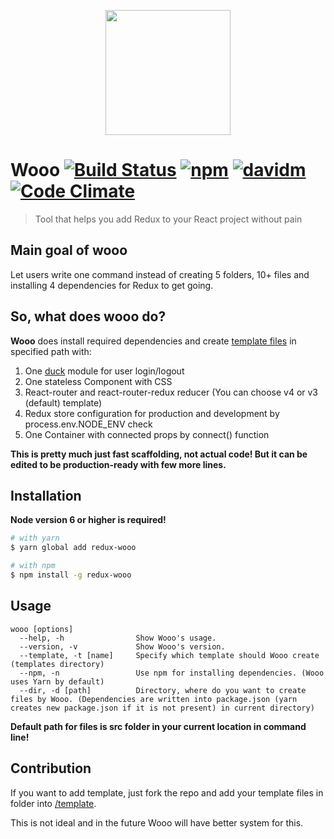 <p align="center">
  <img title="" src="https://kocisov.github.io/wooo/static/deer.svg" alt="" width="200" />
</p>

# Wooo [![Build Status](https://travis-ci.org/Kocisov/wooo.svg?branch=master)](https://travis-ci.org/Kocisov/wooo) [![npm](https://img.shields.io/npm/v/redux-wooo.svg)](http://npmjs.com/redux-wooo) [![davidm](https://david-dm.org/kocisov/wooo.svg)](https://david-dm.org/kocisov/wooo) [![Code Climate](https://codeclimate.com/github/Kocisov/wooo/badges/gpa.svg)](https://codeclimate.com/github/Kocisov/wooo)
> Tool that helps you add Redux to your React project without pain

## Main goal of wooo
Let users write one command instead of creating 5 folders, 10+ files and installing 4 dependencies for Redux to get going.

## So, what does wooo do?
**Wooo** does install required dependencies and create [template files](https://github.com/Kocisov/wooo/tree/master/templates) in specified path with:
  1. One [duck](https://github.com/erikras/ducks-modular-redux) module for user login/logout
  2. One stateless Component with CSS
  3. React-router and react-router-redux reducer (You can choose v4 or v3 (default) template)
  4. Redux store configuration for production and development by process.env.NODE_ENV check
  5. One Container with connected props by connect() function

**This is pretty much just fast scaffolding, not actual code! But it can be edited to be production-ready with few more lines.**

## Installation
**Node version 6 or higher is required!**
```bash
# with yarn
$ yarn global add redux-wooo

# with npm
$ npm install -g redux-wooo
```

## Usage
```
wooo [options]
  --help, -h                Show Wooo's usage.
  --version, -v             Show Wooo's version.
  --template, -t [name]     Specify which template should Wooo create (templates directory)
  --npm, -n                 Use npm for installing dependencies. (Wooo uses Yarn by default)
  --dir, -d [path]          Directory, where do you want to create files by Wooo. (Dependencies are written into package.json (yarn creates new package.json if it is not present) in current directory)
```

**Default path for files is src folder in your current location in command line!**

## Contribution
If you want to add template, just fork the repo and add your template files in folder into [/template](https://github.com/Kocisov/wooo/tree/master/templates).

This is not ideal and in the future Wooo will have better system for this.
